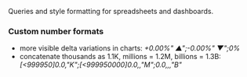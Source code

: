 Queries and style formatting for spreadsheets and dashboards.


### Custom number formats

* more visible delta variations in charts: _+0.00%" ▲";-0.00%" ▼";0%_
* concatenate thousands as 1.1K, millions = 1.2M, billions = 1.3B: _[<999950]0.0,"K";[<999950000]0.0,,"M";0.0,,,"B"_


